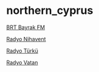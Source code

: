 # northern_cyprus

[BRT Bayrak FM](http://sc.brtk.net:8000/stream/1)

[Radyo Nihavent](http://95.0.173.195:9001/nihavent)

[Radyo Türkü](http://95.0.173.195:9000/turku)

[Radyo Vatan](http://95.0.173.195:9002/vatan)

